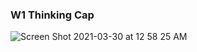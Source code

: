 
### W1 Thinking Cap

![Screen Shot 2021-03-30 at 12 58 25 AM](https://user-images.githubusercontent.com/43893062/112954337-28268d80-90f3-11eb-8c44-67227fbb6e2a.png)



